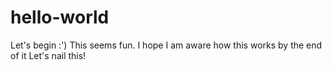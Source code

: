 # hello-world
Let's begin :')
This seems fun.
I hope I am aware how this works by the end of it
Let's nail this!
